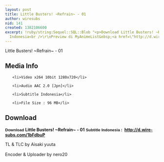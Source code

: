 ```yaml
---
layout: post
title: Little Busters! ~Refrain~ - 01
author: wiresubs
nid: 141
created: 1382106600
excerpt: !ruby/string:Sequel::SQL::Blob "<p>Download Little Busters! ~Refrain~ Subtitle
  Indonesia<br />\r\nPreview di MyAnimeList&nbsp;<a href=\"http://d.wire-subs.com/17y5vXR\">http://d.wire-subs.com/17y5vXR</a></p>\r\n"
---
```

<p class="rtecenter">Little Busters! ~Refrain~ - 01</p>

<h2>Media Info</h2>

<ul>
	<li>Video x264 10bit 1280x720</li>
	<li>Audio AAC 2.0 [Jpn]</li>
	<li>Subtitle Indonesia</li>
	<li>File Size : 96 MB</li>
</ul>

<h2>Download</h2>

<p><strong><span style="background-color:rgb(255, 255, 255); font-family:sans-serif,arial,verdana,trebuchet ms; font-size:13px">Download&nbsp;</span>Little Busters! ~Refrain~ - 01</strong>&nbsp;<strong>​​<span style="background-color:rgb(255, 255, 255); font-family:sans-serif,arial,verdana,trebuchet ms; font-size:13px">Subtitle Indonesia</span><strong>&nbsp;:&nbsp; <a href="http://d.wire-subs.com/1bFdbuP">http://d.wire-subs.com/1bFdbuP</a></strong></strong></p>

<p>TL &amp; TLC by Aisaki yuuta<br />
<span style="line-height:1.6em">Encoder &amp; Uploader by nero20</span></p>
